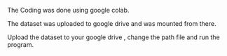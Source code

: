 The Coding was done using google colab.

The dataset was uploaded to google drive and was mounted from there. 

Upload the dataset to your google drive , change the path file and run the program.
